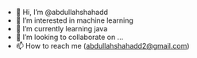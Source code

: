 - 👋 Hi, I’m @abdullahshahadd
- 👀 I’m interested in machine learning
- 🌱 I’m currently learning java
- 💞️ I’m looking to collaborate on ...
- 📫 How to reach me (abdullahshahadd2@gmail.com)

<!---
abdullahshahadd/abdullahshahadd is a ✨ special ✨ repository because its `README.md` (this file) appears on your GitHub profile.
You can click the Preview link to take a look at your changes.
--->
